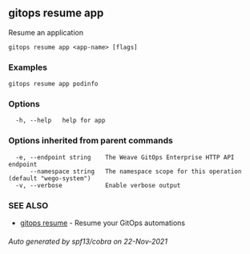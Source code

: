 ## gitops resume app

Resume an application

```
gitops resume app <app-name> [flags]
```

### Examples

```
gitops resume app podinfo
```

### Options

```
  -h, --help   help for app
```

### Options inherited from parent commands

```
  -e, --endpoint string    The Weave GitOps Enterprise HTTP API endpoint
      --namespace string   The namespace scope for this operation (default "wego-system")
  -v, --verbose            Enable verbose output
```

### SEE ALSO

* [gitops resume](gitops_resume.md)	 - Resume your GitOps automations

###### Auto generated by spf13/cobra on 22-Nov-2021
